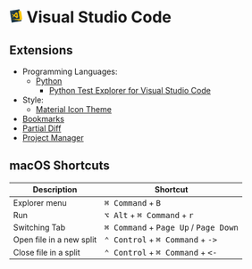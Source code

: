 # <img src="/imgs/vs_code.jpg" width="24" height="24"> Visual Studio Code

## Extensions

- Programming Languages:
    - [Python](https://marketplace.visualstudio.com/itemdetails?itemName=ms-python.python)
        - [Python Test Explorer for Visual Studio Code](https://marketplace.visualstudio.com/items?itemName=LittleFoxTeam.vscode-python-test-adapter)
- Style:
    - [Material Icon Theme](https://marketplace.visualstudio.com/items?itemName=PKief.material-icon-theme)
- [Bookmarks](https://marketplace.visualstudio.com/items?itemName=alefragnani.Bookmarks)
- [Partial Diff](https://marketplace.visualstudio.com/items?itemName=ryu1kn.partial-diff)
- [Project Manager](https://marketplace.visualstudio.com/items?itemName=alefragnani.project-manager)

## macOS Shortcuts

| Description | Shortcut |
| --- | --- |
| Explorer menu | <kbd>⌘ Command</kbd> + <kbd>B |
| Run | <kbd>⌥ Alt</kbd> + <kbd>⌘ Command</kbd> + <kbd>r |
| Switching Tab | <kbd>⌘ Command</kbd> + <kbd>Page Up</kbd> / <kbd>Page Down</kbd> |
| Open file in a new split | <kbd>⌃ Control</kbd> + <kbd>⌘ Command</kbd> + <kbd>-> |
| Close file in a split | <kbd>⌃ Control</kbd> + <kbd>⌘ Command</kbd> + <kbd><- |